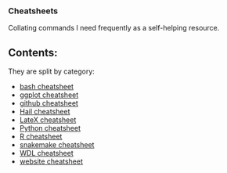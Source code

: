 ### Cheatsheets

Collating commands I need frequently as a self-helping resource.

## Contents:

They are split by category:

* [bash cheatsheet](../CheatSheets/cheatsheet_bash.md/)
* [ggplot cheatsheet](../CheatSheets/cheatsheet_ggplot.md/) 
* [github cheatsheet](../CheatSheets/cheatsheet_github.md/) 
* [Hail cheatsheet](../CheatSheets/cheatsheet_hail.md/) 
* [LateX cheatsheet](../CheatSheets/cheatsheet_latex.md/) 
* [Python cheatsheet](../CheatSheets/cheatsheet_python.md/) 
* [R cheatsheet](../CheatSheets/cheatsheet_R.md/) 
* [snakemake cheatsheet](../CheatSheets/cheatsheet_snakemake.md/) 
* [WDL cheatsheet](../CheatSheets/cheatsheet_wdl.md/) 
* [website cheatsheet](../CheatSheets/cheatsheet_website.md/) 
